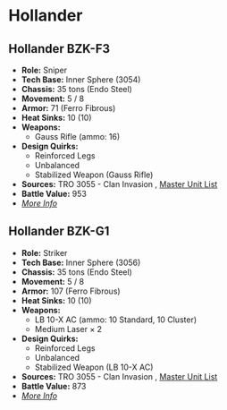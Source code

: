 # Hollander 

## Hollander BZK-F3 

- **Role:** Sniper 
- **Tech Base:** Inner Sphere (3054) 
- **Chassis:** 35 tons (Endo Steel) 
- **Movement:** 5 / 8 
- **Armor:** 71 (Ferro Fibrous) 
- **Heat Sinks:** 10 (10) 
- **Weapons:** 
  - Gauss Rifle (ammo: 16) 
- **Design Quirks:** 
  - Reinforced Legs 
  - Unbalanced 
  - Stabilized Weapon (Gauss Rifle) 
- **Sources:** TRO 3055 - Clan Invasion , [Master Unit List](http://masterunitlist.info/Unit/Details/1536) 
- **Battle Value:** 953 
- [*More Info*](hollander/hollander_bzk-f3.md) 

## Hollander BZK-G1 

- **Role:** Striker 
- **Tech Base:** Inner Sphere (3056) 
- **Chassis:** 35 tons (Endo Steel) 
- **Movement:** 5 / 8 
- **Armor:** 107 (Ferro Fibrous) 
- **Heat Sinks:** 10 (10) 
- **Weapons:** 
  - LB 10-X AC (ammo: 10 Standard, 10 Cluster) 
  - Medium Laser × 2 
- **Design Quirks:** 
  - Reinforced Legs 
  - Unbalanced 
  - Stabilized Weapon (LB 10-X AC) 
- **Sources:** TRO 3055 - Clan Invasion , [Master Unit List](http://masterunitlist.info/Unit/Details/1537) 
- **Battle Value:** 873 
- [*More Info*](hollander/hollander_bzk-g1.md) 

